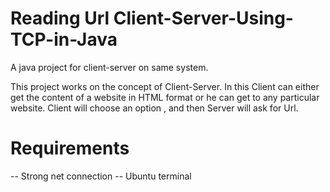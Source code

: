 # Reading Url Client-Server-Using-TCP-in-Java
A java project for client-server on same system.

This project works on the concept of Client-Server.
In this Client can either get the content of a website in HTML format or he can get to any particular website.
Client will choose an option , and then Server will ask for Url.

# Requirements

-- Strong net connection
-- Ubuntu terminal

